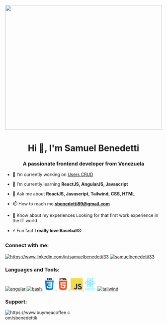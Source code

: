 <img  style="height: 400px; width:100%;" src="https://images.unsplash.com/photo-1504805572947-34fad45aed93?ixlib=rb-4.0.3&ixid=M3wxMjA3fDB8MHxzZWFyY2h8MXx8ZG8lMjBzb21ldGhpbmclMjBncmVhdHxlbnwwfHwwfHx8MA%3D%3D&w=1000&q=80"/>


<h1 align="center">Hi 👋, I'm Samuel Benedetti</h1>
<h3 align="center">A passionate frontend developer from Venezuela</h3>

- 🔭 I’m currently working on [Users CRUD](https://userscrudsb.netlify.app/)

- 🌱 I’m currently learning **ReactJS, AngularJS, Javascript**

- 💬 Ask me about **ReactJS, Javascript, Tailwind, CSS, HTML**

- 📫 How to reach me **sbenedetti89@gmail.com**

- 📄 Know about my experiences Looking for that first work experience in the IT world

- ⚡ Fun fact **I really love Baseball⚾**

<h3 align="left">Connect with me:</h3>
<p align="left">
<a href="https://linkedin.com/in/https://www.linkedin.com/in/samuelbenedetti33" target="blank"><img align="center" src="https://raw.githubusercontent.com/rahuldkjain/github-profile-readme-generator/master/src/images/icons/Social/linked-in-alt.svg" alt="https://www.linkedin.com/in/samuelbenedetti33" height="30" width="40" /></a>
<a href="https://instagram.com/samuelbenedetti33" target="blank"><img align="center" src="https://raw.githubusercontent.com/rahuldkjain/github-profile-readme-generator/master/src/images/icons/Social/instagram.svg" alt="samuelbenedetti33" height="30" width="40" /></a>
</p>

<h3 align="left">Languages and Tools:</h3>
<p align="left"> <a href="https://angular.io" target="_blank" rel="noreferrer"> <img src="https://angular.io/assets/images/logos/angular/angular.svg" alt="angular" width="40" height="40"/> </a> <a href="https://www.gnu.org/software/bash/" target="_blank" rel="noreferrer"> <img src="https://www.vectorlogo.zone/logos/gnu_bash/gnu_bash-icon.svg" alt="bash" width="40" height="40"/> </a> <a href="https://www.w3schools.com/css/" target="_blank" rel="noreferrer"> <img src="https://raw.githubusercontent.com/devicons/devicon/master/icons/css3/css3-original-wordmark.svg" alt="css3" width="40" height="40"/> </a> <a href="https://www.w3.org/html/" target="_blank" rel="noreferrer"> <img src="https://raw.githubusercontent.com/devicons/devicon/master/icons/html5/html5-original-wordmark.svg" alt="html5" width="40" height="40"/> </a> <a href="https://developer.mozilla.org/en-US/docs/Web/JavaScript" target="_blank" rel="noreferrer"> <img src="https://raw.githubusercontent.com/devicons/devicon/master/icons/javascript/javascript-original.svg" alt="javascript" width="40" height="40"/> </a> <a href="https://reactjs.org/" target="_blank" rel="noreferrer"> <img src="https://raw.githubusercontent.com/devicons/devicon/master/icons/react/react-original-wordmark.svg" alt="react" width="40" height="40"/> </a> <a href="https://tailwindcss.com/" target="_blank" rel="noreferrer"> <img src="https://www.vectorlogo.zone/logos/tailwindcss/tailwindcss-icon.svg" alt="tailwind" width="40" height="40"/> </a> </p>

<h3 align="left">Support:</h3>
<p><a href="https://www.buymeacoffee.com/sbenedettik"> <img align="left" src="https://cdn.buymeacoffee.com/buttons/v2/default-yellow.png" height="50" width="210" alt="https://www.buymeacoffee.com/sbenedettik" /></a></p><br><br>
